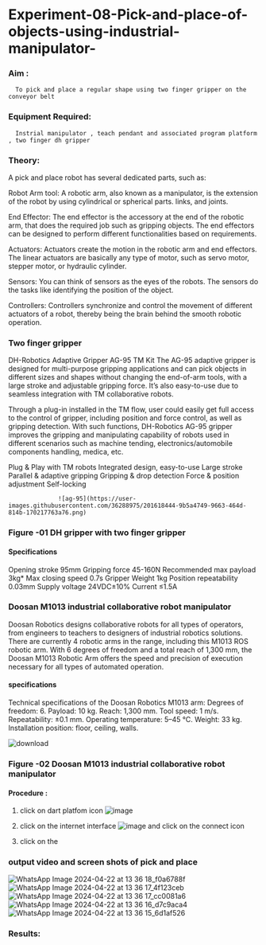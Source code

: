 # Experiment-08-Pick-and-place-of-objects-using-industrial-manipulator-

### Aim :
      To pick and place a regular shape using two finger gripper on the conveyor belt 
### Equipment Required: 
      Instrial manipulator , teach pendant and associated program platform , two finger dh gripper 
      
### Theory: 

A pick and place robot has several dedicated parts, such as:

Robot Arm tool: A robotic arm, also known as a manipulator, is the extension of the robot by using cylindrical or spherical parts. links, and joints.

End Effector: The end effector is the accessory at the end of the robotic arm, that does the required job such as gripping objects. The end effectors can be designed to perform different functionalities based on requirements.

Actuators: Actuators create the motion in the robotic arm and end effectors. The linear actuators are basically any type of motor, such as servo motor, stepper motor, or hydraulic cylinder.

Sensors: You can think of sensors as the eyes of the robots. The sensors do the tasks like identifying the position of the object.

Controllers: Controllers synchronize and control the movement of different actuators of a robot, thereby being the brain behind the smooth robotic operation.


### Two finger gripper 

DH-Robotics
Adaptive Gripper AG-95 TM Kit
The AG-95 adaptive gripper is designed for multi-purpose gripping applications and can pick objects in different sizes and shapes without changing the end-of-arm tools, with a large stroke and adjustable gripping force. It’s also easy-to-use due to seamless integration with TM collaborative robots.

Through a plug-in installed in the TM flow, user could easily get full access to the control of gripper, including position and force control, as well as gripping detection. With such functions, DH-Robotics AG-95 gripper improves the gripping and manipulating capability of robots used in different scenarios such as machine tending, electronics/automobile components handling, medica, etc.

Plug & Play with TM robots
Integrated design, easy-to-use
Large stroke
Parallel & adaptive gripping
Gripping & drop detection
Force & position adjustment
Self-locking

                  ![ag-95](https://user-images.githubusercontent.com/36288975/201618444-9b5a4749-9663-464d-814b-170217763a76.png)
                  
### Figure -01 DH gripper with two finger gripper 

#### Specifications

Opening stroke	95mm
Gripping force 	45-160N
Recommended max payload	3kg*
Max closing speed	0.7s
Gripper Weight	1kg
Position repeatability	0.03mm
Supply voltage	24VDC±10%
Current	≤1.5A



### Doosan M1013 industrial collaborative robot manipulator 
Doosan Robotics designs collaborative robots for all types of operators, from engineers to teachers to designers of industrial robotics solutions. There are currently 4 robotic arms in the range, including this M1013 ROS robotic arm. With 6 degrees of freedom and a total reach of 1,300 mm, the Doosan M1013 Robotic Arm offers the speed and precision of execution necessary for all types of automated operation.

#### specifications 
Technical specifications of the Doosan Robotics M1013 arm:
Degrees of freedom: 6.
Payload: 10 kg.
Reach: 1,300 mm.
Tool speed: 1 m/s.
Repeatability: ±0.1 mm.
Operating temperature: 5–45 °C.
Weight: 33 kg.
Installation position: floor, ceiling, walls.



![download](https://user-images.githubusercontent.com/36288975/201624230-89cc83ff-cecd-49ea-84c6-c67066e9d157.jpg)

### Figure -02 Doosan M1013 industrial collaborative robot manipulator 

#### Procedure : 

1. click on dart platfom icon ![image](https://user-images.githubusercontent.com/36288975/201621038-f1248586-5c20-40fd-8a74-68c7d8b44939.png)
2. click on the internet interface 
![image](https://user-images.githubusercontent.com/36288975/201621235-3b8b46a9-3c19-4207-9ea2-6a7954eb6135.png)
and click on the connect icon 

3. click on the 


















### output video and screen shots of pick and place 
![WhatsApp Image 2024-04-22 at 13 36 18_f0a6788f](https://github.com/vasanthkumarch/Experiment-08-Pick-and-place-of-objects-using-industrial-manipulator-/assets/167073142/042b60ac-05a7-4554-aafd-95db8c284c44)
![WhatsApp Image 2024-04-22 at 13 36 17_4f123ceb](https://github.com/vasanthkumarch/Experiment-08-Pick-and-place-of-objects-using-industrial-manipulator-/assets/167073142/05af51dd-9637-4df5-8fdf-02af984d62bc)
![WhatsApp Image 2024-04-22 at 13 36 17_cc0081a6](https://github.com/vasanthkumarch/Experiment-08-Pick-and-place-of-objects-using-industrial-manipulator-/assets/167073142/33c51259-637e-4dd8-ad60-45ee9ca028b5)
![WhatsApp Image 2024-04-22 at 13 36 16_d7c9aca4](https://github.com/vasanthkumarch/Experiment-08-Pick-and-place-of-objects-using-industrial-manipulator-/assets/167073142/4d63ea60-cb2d-4123-afaf-bcdf3e11de5b)
![WhatsApp Image 2024-04-22 at 13 36 15_6d1af526](https://github.com/vasanthkumarch/Experiment-08-Pick-and-place-of-objects-using-industrial-manipulator-/assets/167073142/73d5579f-cb58-4994-997b-5dd9d80bc2e4)








### Results: 






